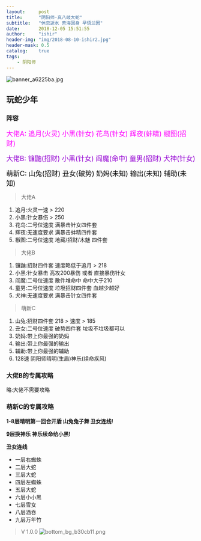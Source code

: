 ```yaml
---
layout:     post
title:      "阴阳师-真八岐大蛇"
subtitle:   "休恋逝水 苦海回身 早悟兰因"
date:       2018-12-05 15:51:55
author:     "ishir"
header-img: "img/2018-08-10-ishir2.jpg"
header-mask: 0.5
catalog:    true
tags:
    - 阴阳师
---
```


![banner_a6225ba.jpg](https://upload-images.jianshu.io/upload_images/1074123-bb569e2a68bfdce7.jpg?imageMogr2/auto-orient/strip%7CimageView2/2/w/1240)
## 玩蛇少年

### 阵容
<font size="4" color="#FF00FF">大佬A: 追月(火灵) 小黑(针女) 花鸟(针女) 辉夜(蚌精) 椒图(招财)</font></br>

<font size="4" color="#9400D3"> 大佬B: 镰鼬(招财) 小黑(针女) 阎魔(命中) 童男(招财) 犬神(针女)
</font></br>

<font size="4" color="#000000">萌新C: 山兔(招财) 丑女(破势) 奶妈(未知) 输出(未知) 辅助(未知)</font></br>

> 大佬A

1. 追月:火灵一速 > 220
1. 小黑:针女暴伤 > 250
1. 花鸟:二号位速度 满暴击针女四件套
1. 辉夜:无速度要求 满暴击蚌精四件套
1. 椒图:二号位速度 地藏/招财/木魅 四件套

> 大佬B

1. 镰鼬:招财四件套 速度略低于追月 > 218
1. 小黑:针女暴击 高攻200暴伤 或者 直接暴伤针女
1. 阎魔:二号位速度 散件堆命中 命中大于210
1. 童男:二号位速度 垃圾招财四件套 血越少越好
1. 犬神:无速度要求 满暴击针女四件套 

> 萌新C

1. 山兔:招财四件套 218 > 速度 > 185
1. 丑女:二号位速度 破势四件套 垃圾不垃圾都可以
1. 奶妈:带上你最强的奶妈
1. 输出:带上你最强的输出
1. 辅助:带上你最强的辅助
1. 128速 阴阳师晴明(生盾)神乐(续命疾风)

### 大佬B的专属攻略

略:大佬不需要攻略


### 萌新C的专属攻略

**1-8层晴明第一回合开盾 山兔兔子舞 丑女连线!** 

**9层换神乐 神乐续命给小黑!**

**丑女连线**

* 一层右蜘蛛
* 二层大蛇
* 三层大蛇
* 四层左蜘蛛
* 五层大蛇
* 六层小小黑
* 七层雪女
* 八层酒吞
* 九层万年竹

> V 1.0.0
![bottom_bg_b30cb11.png](https://upload-images.jianshu.io/upload_images/1074123-81b3b6a9955f269a.png?imageMogr2/auto-orient/strip%7CimageView2/2/w/1240)


